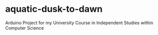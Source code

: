 # aquatic-dusk-to-dawn
Arduino Project for my University Course in Independent Studies within Computer Science
